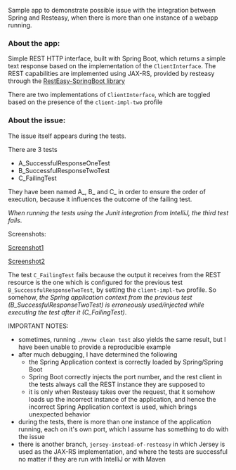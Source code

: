 Sample app to demonstrate possible issue with the integration between Spring and Resteasy, when there is more than one instance of a webapp running.

### About the app:

Simple REST HTTP interface, built with Spring Boot, which returns a simple text response based on the implementation of the ```ClientInterface```.
The REST capabilities are implemented using JAX-RS, provided by resteasy through the [RestEasy-SpringBoot library](https://github.com/paypal/resteasy-spring-boot)

There are two implementations of ```ClientInterface```, which are toggled based on the presence of the ```client-impl-two``` profile
### About the issue:
The issue itself appears during the tests.

There are 3 tests
* A_SuccessfulResponseOneTest
* B_SuccessfulResponseTwoTest
* C_FailingTest

They have been named A_, B_ and C_ in order to ensure the order of execution, 
because it influences the outcome of the failing test.

*When running the tests using the Junit integration from IntelliJ, the third test fails*.

Screenshots:
 
 [Screenshot1](https://s27.postimg.org/595qawj2r/incorrect_app_context_01.png)
 
 [Screenshot2](https://s27.postimg.org/bo4r7kpsj/incorrect_app_context_02.png)
 

 The test ```C_FailingTest``` fails because the output it receives from the REST resource is the one which is configured for the previous test ```B_SuccessfulResponseTwoTest```, by setting the ```client-impl-two``` profile. So somehow, *the Spring application context from the previous test (B_SuccessfulResponseTwoTest) is erroneously used/injected while executing the test after it (C_FailingTest)*.
 
 
IMPORTANT NOTES:
 * sometimes, running ```./mvnw clean test``` also yields the same result, but I have been unable to provide a reproducible example 
 * after much debugging, I have determined the following
    * the Spring Application context is correctly loaded by Spring/Spring Boot
    * Spring Boot correctly injects the port number, and the rest client in the tests always call the REST instance they are supposed to
    * it is only when Resteasy takes over the request, that it somehow loads up the incorrect instance of the application, and hence the incorrect Spring Application context is used, which brings unexpected behavior
 * during the tests, there is more than one instance of the application running, each on it's own port, which I assume has something to do with the issue
 * there is another branch, ```jersey-instead-of-resteasy``` in which Jersey is used as the JAX-RS implementation, and where the tests are successful no matter if they are run with IntelliJ or with Maven
   